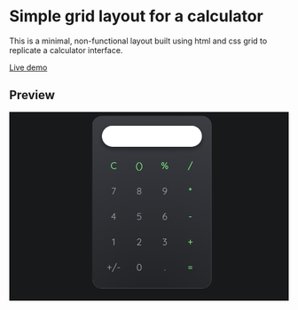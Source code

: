 # Simple grid layout for a calculator

This is a minimal, non-functional layout built using html and css grid to replicate a calculator interface.

[Live demo](https://frontend-dan.github.io/calculator-grid-layout)

## Preview

![Preview image of the layout](https://github.com/frontend-dan/calculator-grid-layout/blob/main/Preview.png?raw=true)
